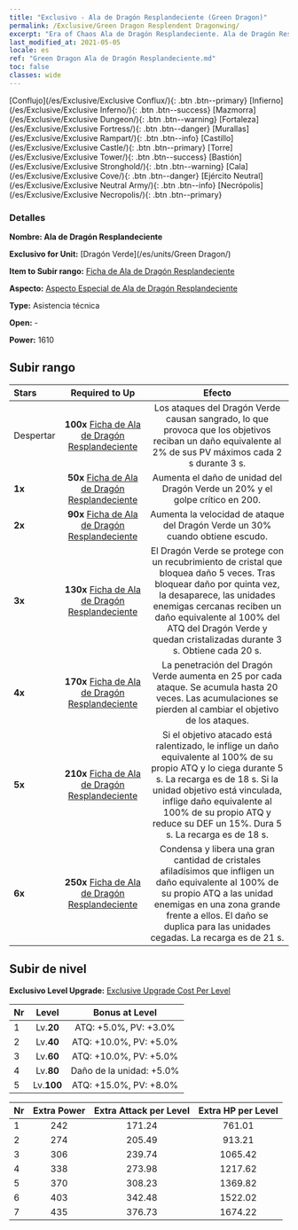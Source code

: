 ```yaml
---
title: "Exclusivo - Ala de Dragón Resplandeciente (Green Dragon)"
permalink: /Exclusive/Green Dragon Resplendent Dragonwing/
excerpt: "Era of Chaos Ala de Dragón Resplandeciente. Ala de Dragón Resplandeciente. Era of Chaos Exclusivo Ala de Dragón Resplandeciente. Dragón Verde Exclusivo."
last_modified_at: 2021-05-05
locale: es
ref: "Green Dragon Ala de Dragón Resplandeciente.md"
toc: false
classes: wide
---
```

 [Conflujo](/es/Exclusive/Exclusive Conflux/){: .btn .btn--primary} [Infierno](/es/Exclusive/Exclusive Inferno/){: .btn .btn--success} [Mazmorra](/es/Exclusive/Exclusive Dungeon/){: .btn .btn--warning} [Fortaleza](/es/Exclusive/Exclusive Fortress/){: .btn .btn--danger} [Murallas](/es/Exclusive/Exclusive Rampart/){: .btn .btn--info} [Castillo](/es/Exclusive/Exclusive Castle/){: .btn .btn--primary} [Torre](/es/Exclusive/Exclusive Tower/){: .btn .btn--success} [Bastión](/es/Exclusive/Exclusive Stronghold/){: .btn .btn--warning} [Cala](/es/Exclusive/Exclusive Cove/){: .btn .btn--danger} [Ejército Neutral](/es/Exclusive/Exclusive Neutral Army/){: .btn .btn--info} [Necrópolis](/es/Exclusive/Exclusive Necropolis/){: .btn .btn--primary} 

### Detalles
 **Nombre: Ala de Dragón Resplandeciente** 

 **Exclusivo for Unit:** [Dragón Verde](/es/units/Green Dragon/) 

 **Item to Subir rango:** [Ficha de Ala de Dragón Resplandeciente](/ItemsES/con_976/)

 **Aspecto:** [Aspecto Especial de Ala de Dragón Resplandeciente](/ItemsES/con_644/)

 **Type:** Asistencia técnica

 **Open:** -

 **Power:** 1610

## Subir rango

  |     Stars    |  Required to Up | Efecto |
  |:-------------|:---------------:|:---------------:|
  |  Despertar  | **100x** [Ficha de Ala de Dragón Resplandeciente](/ItemsES/con_976/) | Los ataques del Dragón Verde causan sangrado, lo que provoca que los objetivos reciban un daño equivalente al 2% de sus PV máximos cada 2 s durante 3 s. |
  | **1x** <i class="fas fa-star"/> | **50x** [Ficha de Ala de Dragón Resplandeciente](/ItemsES/con_976/) | Aumenta el daño de unidad del Dragón Verde un 20% y el golpe crítico en 200. |
  | **2x** <i class="fas fa-star"/> | **90x** [Ficha de Ala de Dragón Resplandeciente](/ItemsES/con_976/) | Aumenta la velocidad de ataque del Dragón Verde un 30% cuando obtiene escudo. |
  | **3x** <i class="fas fa-star"/> | **130x** [Ficha de Ala de Dragón Resplandeciente](/ItemsES/con_976/) | <Guardia de Cristal> El Dragón Verde se protege con un recubrimiento de cristal que bloquea daño 5 veces. Tras bloquear daño por quinta vez, la <Guardia de Cristal> desaparece, las unidades enemigas cercanas reciben un daño equivalente al 100% del ATQ del Dragón Verde y quedan cristalizadas durante 3 s. Obtiene <Guardia de Cristal> cada 20 s. |
  | **4x** <i class="fas fa-star"/> | **170x** [Ficha de Ala de Dragón Resplandeciente](/ItemsES/con_976/) | La penetración del Dragón Verde aumenta en 25 por cada ataque. Se acumula hasta 20 veces. Las acumulaciones se pierden al cambiar el objetivo de los ataques. |
  | **5x** <i class="fas fa-star"/> | **210x** [Ficha de Ala de Dragón Resplandeciente](/ItemsES/con_976/) | <Imparable> Si el objetivo atacado está ralentizado, le inflige un daño equivalente al 100% de su propio ATQ y lo ciega durante 5 s. La recarga es de 18 s. Si la unidad objetivo está vinculada, inflige daño equivalente al 100% de su propio ATQ y reduce su DEF un 15%. Dura 5 s. La recarga es de 18 s. |
  | **6x** <i class="fas fa-star"/> | **250x** [Ficha de Ala de Dragón Resplandeciente](/ItemsES/con_976/) | <Espinas de Diamante> Condensa y libera una gran cantidad de cristales afiladísimos que infligen un daño equivalente al 100% de su propio ATQ a las unidad enemigas en una zona grande frente a ellos. El daño se duplica para las unidades cegadas. La recarga es de 21 s. |


## Subir de nivel
 **Exclusivo Level Upgrade:** [Exclusive Upgrade Cost Per Level](/Exclusive/ExclusiveUpgradeCostPerLevel/)

  |  Nr  |   Level  | Bonus at Level |
  |:-----|:--------:|:--------------:|
  | 1 | Lv.**20** | ATQ: +5.0%, PV: +3.0% |
  | 2 | Lv.**40** | ATQ: +10.0%, PV: +5.0% |
  | 3 | Lv.**60** | ATQ: +10.0%, PV: +5.0% |
  | 4 | Lv.**80** | Daño de la unidad: +5.0% |
  | 5 | Lv.**100** | ATQ: +15.0%, PV: +8.0% |


  |  Nr  |  Extra Power | Extra Attack per Level | Extra HP per Level |
  |:-----|:--------:|:--------:|:--------:|
  | 1 | 242 | 171.24 | 761.01 |
  | 2 | 274 | 205.49 | 913.21 |
  | 3 | 306 | 239.74 | 1065.42 |
  | 4 | 338 | 273.98 | 1217.62 |
  | 5 | 370 | 308.23 | 1369.82 |
  | 6 | 403 | 342.48 | 1522.02 |
  | 7 | 435 | 376.73 | 1674.22 |


